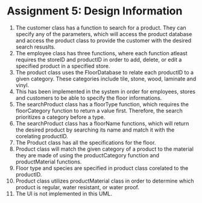 # Assignment 5: Design Information

1. The customer class has a function to search for a product. They can specify any of the parameters, which will access the product database and access the product class to provide the customer with the desired search resuslts. 
2. The employee class has three functions, where each function atleast requires the storeID and productID in order to add, delete, or edit a specified product in a specified store. 
3. The product class uses the FloorDatabase to relate each productID to a given category. These categories include tile, stone, wood, laminate and vinyl.
4. This has been implemented in the system in order for employees, stores and customers to be able to specify the floor informations. 
5. The searchProduct class has a floorType function, which requires the floorCategory function to return a value first. Therefore, the search prioritizes a category before a type.
6. The searchProduct class has a floorName functions, which will return the desired product by searching its name and match it with the corelating productID. 
7. The Product class has all the specifications for the floor. 
8. Product class will match the given category of a product to the material they are made of using the productCategory function and productMaterial functions.
9. Floor type and species are specified in product class corelated to the productID. 
10. Product class utilizes productMaterial class in order to determine which product is regular, water resistant, or water proof. 
11. The UI is not implemented in this UML. 
